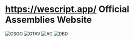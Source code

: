 # https://wescript.app/ Official Assemblies Website

![CSGO](https://wescript.app/screenshots/assemblies/wescript_csgo_example.png)
![GTAV](https://wescript.app/screenshots/assemblies/GTA5_example_screen.png)
![AC](https://wescript.app/screenshots/assemblies/wescript_assaultcubeexample.png)
![DBD](https://wescript.app/screenshots/assemblies/dbd_example.png)
